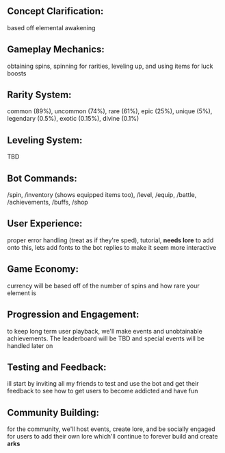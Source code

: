 ## Concept Clarification:
based off elemental awakening

## Gameplay Mechanics:
obtaining spins, spinning for rarities, leveling up, and using items for luck boosts

## Rarity System:
common (89%), uncommon (74%), rare (61%), epic (25%), unique (5%), legendary (0.5%), exotic (0.15%), divine (0.1%) 

## Leveling System:
TBD

## Bot Commands:
/spin, /inventory (shows equipped items too), /level, /equip, /battle, /achievements, /buffs, /shop

## User Experience:
proper error handling (treat as if they're sped), tutorial, **needs lore**
to add onto this, lets add fonts to the bot replies to make it seem more interactive

## Game Economy:
currency will be based off of the number of spins and how rare your element is

## Progression and Engagement:
to keep long term user playback, we'll make events and unobtainable achievements. The leaderboard will be TBD and special events will be handled later on


## Testing and Feedback:
ill start by inviting all my friends to test and use the bot and get their feedback to see how to get users to become addicted and have fun


## Community Building:
for the community, we'll host events, create lore, and be socially engaged for users to add their own lore which'll continue to forever build and create **arks**
